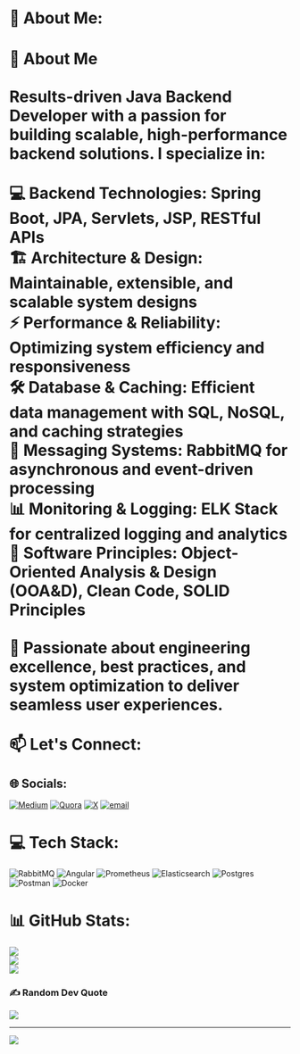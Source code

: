 # 💫 About Me:
# 🚀 About Me  <br><br>**Results-driven Java Backend Developer** with a passion for building **scalable, high-performance** backend solutions. I specialize in:  <br><br>💻 **Backend Technologies:** Spring Boot, JPA, Servlets, JSP, RESTful APIs  <br>🏗 **Architecture & Design:** Maintainable, extensible, and scalable system designs  <br>⚡ **Performance & Reliability:** Optimizing system efficiency and responsiveness  <br>🛠 **Database & Caching:** Efficient data management with SQL, NoSQL, and caching strategies  <br>📩 **Messaging Systems:** RabbitMQ for asynchronous and event-driven processing  <br>📊 **Monitoring & Logging:** ELK Stack for centralized logging and analytics  <br>🎯 **Software Principles:** Object-Oriented Analysis & Design (OOA&D), Clean Code, SOLID Principles  <br><br>🚀 Passionate about **engineering excellence, best practices, and system optimization** to deliver seamless user experiences.  <br><br>📫 **Let's Connect:**  


## 🌐 Socials:
[![Medium](https://img.shields.io/badge/Medium-12100E?logo=medium&logoColor=white)](https://medium.com/@yousef.mohamed.12) [![Quora](https://img.shields.io/badge/Quora-%23B92B27.svg?logo=Quora&logoColor=white)](https://quora.com/profile/Yousef-Mohamed-709-1) [![X](https://img.shields.io/badge/X-black.svg?logo=X&logoColor=white)](https://x.com/YousefMuhamad6) [![email](https://img.shields.io/badge/Email-D14836?logo=gmail&logoColor=white)](mailto:yousef.mohamed.12@hotmail.com) 

# 💻 Tech Stack:
![RabbitMQ](https://img.shields.io/badge/rabbitmq-FF6600?style=for-the-badge&logo=rabbitmq&logoColor=white) ![Angular](https://img.shields.io/badge/angular-%23DD0031.svg?style=for-the-badge&logo=angular&logoColor=white) ![Prometheus](https://img.shields.io/badge/Prometheus-E6522C?style=for-the-badge&logo=Prometheus&logoColor=white) ![Elasticsearch](https://img.shields.io/badge/elasticsearch-%230377CC.svg?style=for-the-badge&logo=elasticsearch&logoColor=white) ![Postgres](https://img.shields.io/badge/postgres-%23316192.svg?style=for-the-badge&logo=postgresql&logoColor=white) ![Postman](https://img.shields.io/badge/Postman-FF6C37?style=for-the-badge&logo=postman&logoColor=white) ![Docker](https://img.shields.io/badge/docker-%230db7ed.svg?style=for-the-badge&logo=docker&logoColor=white)
# 📊 GitHub Stats:
![](https://github-readme-stats.vercel.app/api?username=Eagle0eye&theme=github_dark_dimmed&hide_border=false&include_all_commits=true&count_private=true)<br/>
![](https://nirzak-streak-stats.vercel.app/?user=Eagle0eye&theme=github_dark_dimmed&hide_border=false)<br/>
![](https://github-readme-stats.vercel.app/api/top-langs/?username=Eagle0eye&theme=github_dark_dimmed&hide_border=false&include_all_commits=true&count_private=true&layout=compact)

### ✍️ Random Dev Quote
![](https://quotes-github-readme.vercel.app/api?type=horizontal&theme=dark)

---
[![](https://visitcount.itsvg.in/api?id=Eagle0eye&icon=0&color=0)](https://visitcount.itsvg.in)

<!-- Proudly created with GPRM ( https://gprm.itsvg.in ) -->

